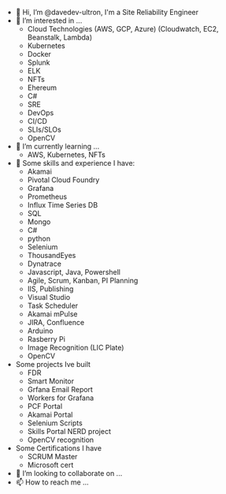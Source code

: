 - 👋 Hi, I’m @davedev-ultron, I'm a Site Reliability Engineer
- 👀 I’m interested in ...
  - Cloud Technologies (AWS, GCP, Azure) (Cloudwatch, EC2, Beanstalk, Lambda)
  - Kubernetes
  - Docker
  - Splunk
  - ELK
  - NFTs
  - Ehereum
  - C#
  - SRE
  - DevOps
  - CI/CD
  - SLIs/SLOs
  - OpenCV
- 🌱 I’m currently learning ...
  - AWS, Kubernetes, NFTs
- 💞️ Some skills and experience I have:
  - Akamai
  - Pivotal Cloud Foundry
  - Grafana
  - Prometheus
  - Influx Time Series DB
  - SQL
  - Mongo
  - C#
  - python
  - Selenium
  - ThousandEyes
  - Dynatrace
  - Javascript, Java, Powershell
  - Agile, Scrum, Kanban, PI Planning
  - IIS, Publishing
  - Visual Studio
  - Task Scheduler
  - Akamai mPulse
  - JIRA, Confluence
  - Arduino
  - Rasberry Pi
  - Image Recognition (LIC Plate)
  - OpenCV
- Some projects Ive built
  - FDR
  - Smart Monitor
  - Grfana Email Report
  - Workers for Grafana
  - PCF Portal
  - Akamai Portal
  - Selenium Scripts
  - Skills Portal NERD project
  - OpenCV recognition
- Some Certifications I have
  - SCRUM Master
  - Microsoft cert
- 💞️ I’m looking to collaborate on ...
- 📫 How to reach me ...

<!---
davedev-ultron/davedev-ultron is a ✨ special ✨ repository because its `README.md` (this file) appears on your GitHub profile.
You can click the Preview link to take a look at your changes.
--->
